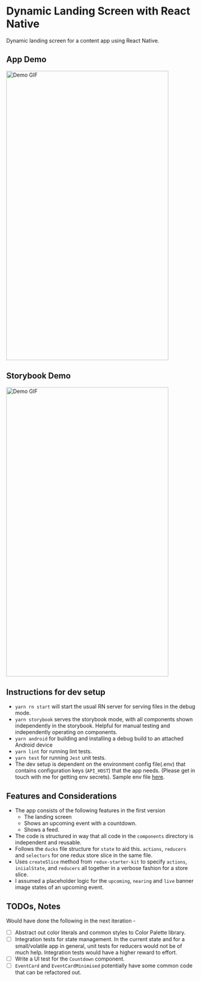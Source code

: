 # Dynamic Landing Screen with React Native

Dynamic landing screen for a content app using React Native.

## App Demo

<img src="./demo/landing-screen.gif" alt="Demo GIF" width="432" height="768" />

## Storybook Demo

<img src="./demo/storybook.gif" alt="Demo GIF" width="432" height="768" />

## Instructions for dev setup

- `yarn rn start` will start the usual RN server for serving files in the debug mode.
- `yarn storybook` serves the storybook mode, with all components shown independently in the
storybook. Helpful for manual testing and independently operating on components.
- `yarn android` for building and installing a debug build to an attached Android device
- `yarn lint` for running lint tests.
- `yarn test` for running `Jest` unit tests.
- The dev setup is dependent on the environment config file(.env) that contains configuration keys
(`API_HOST`) that the app needs. (Please get in touch with me for getting env secrets). Sample env
file [here](./env).

## Features and Considerations

- The app consists of the following features in the first version
  - The landing screen
  - Shows an upcoming event with a countdown.
  - Shows a feed.
- The code is structured in way that all code in the `components` directory is independent and
reusable.
- Follows the `ducks` file structure for `state` to aid this. `actions`, `reducers` and `selectors`
for one redux store slice in the same file.
- Uses `createSlice` method from `redux-starter-kit` to specify `actions`, `iniialState`, and
`reducers` all together in a verbose fashion for a store slice.
- I assumed a placeholder logic for the `upcoming`, `nearing` and `live` banner image states of an
upcoming event.

## TODOs, Notes

Would have done the following in the next iteration -

- [ ] Abstract out color literals and common styles to Color Palette library.
- [ ] Integration tests for state management. In the current state and for a small/volatile app in
general, unit tests for reducers would not be of much help. Integration tests would have a higher
reward to effort.
- [ ] Write a UI test for the `Countdown` component.
- [ ] `EventCard` and `EventCardMinimised` potentially have some common code that can be refactored out.
